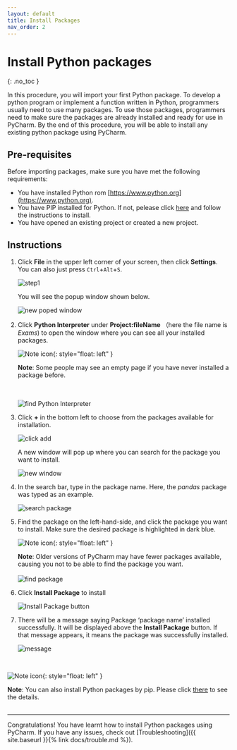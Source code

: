 ```yaml
---
layout: default
title: Install Packages
nav_order: 2
---
```


# Install Python packages
{: .no_toc }

In this procedure, you will import your first Python package. To develop a python program or implement a function written in Python, programmers usually need to use many packages. To use those packages, programmers need to make sure the packages are already installed and ready for use in PyCharm. By the end of this procedure, you will be able to install any existing python package using PyCharm.

## Pre-requisites
Before importing packages, make sure you have met the following requirements:
* You have installed Python rom [https://www.python.org](https://www.python.org).
* You have PIP installed for Python. If not, pelease click [here](https://phoenixnap.com/kb/install-pip-windows) and follow the instructions to install.
* You have opened an existing project or created a new project.

## Instructions

1. Click **File** in the upper left corner of your screen, then click **Settings**. You can also just press `Ctrl`+`Alt`+`S`.
   
    ![step1](https://raw.githubusercontent.com/Dani-j/team2-pycharm/gh-pages/assets/images/docs/package/1.png?raw=true "step one")  

    You will see the popup window shown below.

    ![new poped window](https://raw.githubusercontent.com/Dani-j/team2-pycharm/gh-pages/assets/images/docs/package/1.9.png?raw=true "new poped window") 

2. Click **Python Interpreter** under **Project:fileName** （here the file name is *Exams*) to open the window where you can see all your installed packages.
   
    ![Note icon](https://github.com/dl90/linux-basics/blob/gh-pages/docs/images/icons/note.png?raw=true "Note"){: style="float: left" }
 
    **Note**: Some people may see an empty page if you have never installed a package before.
    <br /> 
    <br>
    <br>

    ![find Python Interpreter](https://raw.githubusercontent.com/Dani-j/team2-pycharm/gh-pages/assets/images/docs/package/2_0.png?raw=true "find Python Interpreter") 


3. Click **+** in the bottom left to choose from the packages available for installation.
   
    ![click add](https://raw.githubusercontent.com/Dani-j/team2-pycharm/gh-pages/assets/images/docs/package/3.png?raw=true "click add")

    A new window will pop up where you can search for the package you want to install.

    ![new window](https://raw.githubusercontent.com/Dani-j/team2-pycharm/gh-pages/assets/images/docs/package/3_5.png?raw=true "new window")


4. In the search bar, type in the package name. Here, the *pandas* package was typed as an example.
   
    ![search package](https://raw.githubusercontent.com/Dani-j/team2-pycharm/gh-pages/assets/images/docs/package/4_0.png?raw=true "search package")


5.  Find the package on the left-hand-side, and click the package you want to install. Make sure the desired package is highlighted in dark blue.
   
    ![Note icon](https://github.com/dl90/linux-basics/blob/gh-pages/docs/images/icons/note.png?raw=true "Note"){: style="float: left" }
    
    **Note**: Older versions of PyCharm may have fewer packages available, causing you not to be able to find the package you want.
    <br /> 
    <br /> 
    ![find package](https://raw.githubusercontent.com/Dani-j/team2-pycharm/gh-pages/assets/images/docs/package/pandas.png?raw=true "find package")


6. Click **Install Package** to install   
   
    ![Install Package button](https://raw.githubusercontent.com/Dani-j/team2-pycharm/gh-pages/assets/images/docs/package/5.png?raw=true "Install Package button")


7. There will be a message saying Package ‘package name’ installed successfully. It will be displayed above the  **Install Package** button. If that message appears, it means the package was successfully installed.
   
    ![message](https://raw.githubusercontent.com/Dani-j/team2-pycharm/gh-pages/assets/images/docs/package/6_1.png?raw=true "message")

<br>

![Note icon](https://github.com/dl90/linux-basics/blob/gh-pages/docs/images/icons/note.png?raw=true "Note"){: style="float: left" }

**Note**: You can also install Python packages by pip. Please click [there](https://docs.python.org/3/installing/index.html) to see the details.
<br>
<br>

---
Congratulations! You have learnt how to install Python packages using PyCharm. If you have any issues, check out [Troubleshooting]({{ site.baseurl }}{% link docs/trouble.md %}).
